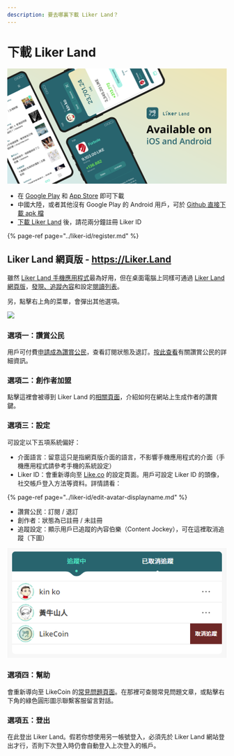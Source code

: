 ```yaml
---
description: 要去哪裏下載 Liker Land？
---
```


# 下載 Liker Land

![](../../.gitbook/assets/likecoin_ad72_appstore_og_ios_android.png)

* 在 [Google Play](https://play.google.com/store/apps/details?id=com.oice) 和 [App Store](https://apps.apple.com/hk/app/liker-land/id1248232355) 即可下載
* 中國大陸，或者其他沒有 Google Play 的 Android 用戶，可於 [Github 直接下載 apk 檔](https://github.com/likecoin/likecoin-app/releases) 
* [下載 Liker Land](https://liker.land/getapp) 後，請花兩分鐘註冊 Liker ID

{% page-ref page="../liker-id/register.md" %}

## Liker Land 網頁版 - https://Liker.Land

雖然 [Liker Land 手機應用程式](https://docs.like.co/v/zh/user-guide/liker-land/liker-land-mobile-app)最為好用，但在桌面電腦上同樣可通過 [Liker Land 網頁版](https://liker.land/)，[發現、追蹤內容](https://docs.like.co/v/zh/user-guide/reader/today-headline)和設定[閱讀列表](https://docs.like.co/v/zh/user-guide/reader/reading-list)。‌

另，點擊右上角的菜單，會彈出其他選項。​‌

![](https://gblobscdn.gitbook.com/assets%2F-LL4mdaVjNgL6A1--PV0%2F-MDJjdmH4gPPkYdgO50G%2F-MDJkMQN_N9l6TOGbQY9%2FLiker%20Land%20Web%202.png?alt=media&token=26a63b5c-8744-4046-ac1d-e1322809a268)

### 選項一：讚賞公民

用戶可付費[申請成為讚賞公民](https://liker.land/civic)，查看訂閱狀態及退訂。[按此查看](https://docs.like.co/v/zh/user-guide/civic-liker)有關讚賞公民的詳細資訊。‌

### 選項二：創作者加盟

點擊這裡會被導到 Liker Land 的[相關頁面](https://liker.land/creators)，介紹如何在網站上生成作者的讚賞鍵。‌

### 選項三：設定

可設定以下五項系統偏好：‌

* 介面語言：留意這只是指網頁版介面的語言，不影響手機應用程式的介面（手機應用程式請參考手機的系統設定）
* Liker ID：會重新導向至 [Like.co](https://like.co/in/settings) 的設定頁面。用戶可設定 Liker ID 的頭像，社交帳戶登入方法等資料。詳情請看：

{% page-ref page="../liker-id/edit-avatar-displayname.md" %}

* 讚賞公民：訂閱 / 退訂
* 創作者：狀態為已註冊 / 未註冊
* 追蹤設定：顯示用戶已追蹤的內容伯樂（Content Jockey），可在這裡取消追蹤（下圖）

![](../../.gitbook/assets/liker-land-web-3.png)

### 選項四：幫助

會重新導向至 LikeCoin 的[常見問題頁面](https://docs.like.co/v/zh/)。在那裡可查閱常見問題文章，或點擊右下角的綠色圓形圖示聯繫客服留言對話。‌

### 選項五：登出

在此登出 Liker Land。假若你想使用另一帳號登入，必須先於 Liker Land 網站登出才行，否則下次登入時仍會自動登入上次登入的帳戶。

